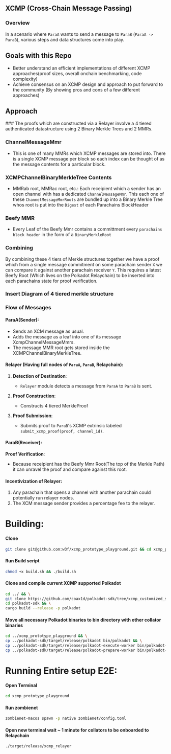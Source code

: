 ## XCMP (Cross-Chain Message Passing)

### Overview
In a scenario where `ParaA` wants to send a message to `ParaB` (`ParaA -> ParaB`), various steps and data structures come into play. 

## Goals with this Repo

- Better understand an efficient implementations of different XCMP approaches(proof sizes, overall onchain benchmarking, code complexity)
- Achieve consensus on an XCMP design and approach to put forward to the community (By showing pros and cons of a few different approaches)

## Approach

### The proofs which are constructed via a Relayer involve a 4 tiered authenticated datastructure using 2 Binary Merkle Trees and 2 MMRs.

### ChannelMessageMmr
- This is one of many MMRs which XCMP messages are stored into. There is a single XCMP message per block so each index can be thought of as the message contents for a particular block.

### XCMPChannelBinaryMerkleTree Contents

- MMRab root, MMRac root, etc.: Each receipient which a sender has an open channel with has a dedicated `ChannelMessageMmr`.
This each one of these `ChannelMessageMmrRoots` are bundled up into a Binary Merkle Tree whos root is put into the `Digest` of each Parachains BlockHeader

### Beefy MMR

- Every Leaf of the Beefy Mmr contains a committment every `parachains block header` in the form of a `BinaryMerkleRoot`

### Combining

By combining these 4 tiers of Merkle structures together we have a proof which from a single message commitment on some parachain sender `X` we can compare it against another parachain receiver `Y`. This requires a latest Beefy Root (Which lives on the Polkadot Relaychain) to be inserted into each parachains state for proof verification.

### Insert Diagram of 4 tiered merkle structure

### Flow of Messages

#### ParaA(Sender):

- Sends an XCM message as usual.
- Adds the message as a leaf into one of its message XcmpChannelMessageMmrs.
- The message MMR root gets stored inside the XCMPChannelBinaryMerkleTree.

#### Relayer (Having full nodes of `ParaA`, `ParaB`, Relaychain):

1. **Detection of Destination**:
   - `Relayer` module detects a message from `ParaA` to `ParaB` is sent.

2. **Proof Construction**:
   - Constructs 4 tiered MerkleProof

3. **Proof Submission**:
   - Submits proof to `ParaB`'s XCMP extrinsic labeled `submit_xcmp_proof(proof, channel_id)`.
  
#### ParaB(Receiver):
  
**Proof Verification**:
   - Because receipient has the Beefy Mmr Root(The top of the Merkle Path) it can unravel the proof and compare against this root.

#### Incentivization of Relayer:

1. Any parachain that opens a channel with another parachain could potentially run relayer nodes.
2. The XCM message sender provides a percentage fee to the relayer.

# Building:

#### Clone
```bash 
git clone git@github.com:w3f/xcmp_prototype_playground.git && cd xcmp_prototype_playground
```

#### Run Build script
```bash
chmod +x build.sh && ./build.sh
```

#### Clone and compile current XCMP supported Polkadot
```bash
cd ../ && \
git clone https://github.com/coax1d/polkadot-sdk/tree/xcmp_customized_sdk && \
cd polkadot-sdk && \
cargo build --release -p polkadot
```

#### Move all necessary Polkadot binaries to bin directory with other collator binaries 
```bash
cd ../xcmp_prototype_playground && \
cp ../polkadot-sdk/target/release/polkadot bin/polkadot && \
cp ../polkadot-sdk/target/release/polkadot-execute-worker bin/polkadot-execute-worker && \
cp ../polkadot-sdk/target/release/polkadot-prepare-worker bin/polkadot-prepare-worker
```

# Running Entire setup E2E:

#### Open Terminal
```bash
cd xcmp_prototype_playground
```

#### Run zombienet
```bash
zombienet-macos spawn -p native zombienet/config.toml
```

#### Open new terminal wait ~ 1 minute for collators to be onboarded to Relaychain
```bash
./target/release/xcmp_relayer
```
